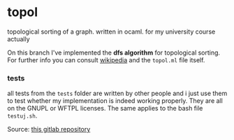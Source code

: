 # topol
topological sorting of a graph. written in ocaml. for my university
course actually

On this branch I've implemented the __dfs algorithm__ for topological
sorting. For further info you can
consult
[wikipedia](https://en.wikipedia.org/wiki/Topological_sorting#Depth-first_search) and
the `topol.ml` file itself.

### tests
all tests from the `tests` folder are written by other people and i
just use them to test whether my implementation is indeed working
properly. They are all on the GNUPL or WFTPL licenses. The same
applies to the bash file `testuj.sh`.

Source: [this gitlab repository](https://gitlab.com/MIMUW-wpf/testy-topol/-/tree/master/)
